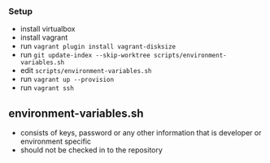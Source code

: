### Setup

- install virtualbox
- install vagrant
- run `vagrant plugin install vagrant-disksize`
- run `git update-index --skip-worktree scripts/environment-variables.sh`
- edit `scripts/environment-variables.sh`
- run `vagrant up --provision`
- run `vagrant ssh`

## environment-variables.sh
  - consists of keys, password or any other information that is developer or environment specific
  - should not be checked in to the repository
  
